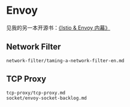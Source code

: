 # Envoy

见我的另一本开源书：[《Istio & Envoy 内幕》](https://istio-insider.mygraphql.com/)

## Network Filter
```{toctree}
network-filter/taming-a-network-filter-en.md
```

## TCP Proxy
```{toctree}
tcp-proxy/tcp-proxy.md
socket/envoy-socket-backlog.md
```